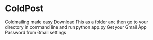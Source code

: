 # ColdPost
Coldmailing made easy
Download This as a folder and then 
go to your directory in command line and run python app.py
Get your Gmail App Password from Gmail settings
